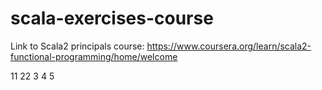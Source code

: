 # scala-exercises-course

Link to Scala2 principals course: https://www.coursera.org/learn/scala2-functional-programming/home/welcome

11
22
3
4
5

